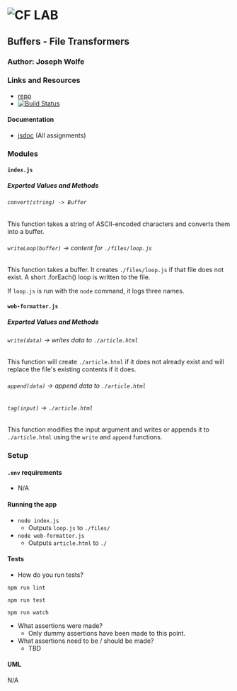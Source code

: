![CF](http://i.imgur.com/7v5ASc8.png) LAB
=================================================

## Buffers - File Transformers

### Author: Joseph Wolfe

### Links and Resources
* [repo](https://github.com/charmedsatyr-401-advanced-javascript/lab-04)
* [![Build Status](https://travis-ci.org/charmedsatyr-401-advanced-javascript/lab-04.svg?branch=master)](https://travis-ci.org/charmedsatyr-401-advanced-javascript/lab-04)

#### Documentation
* [jsdoc](./docs/) (All assignments)

### Modules
#### `index.js`
##### Exported Values and Methods
###### `convert(string) -> Buffer`
This function takes a string of ASCII-encoded characters and converts them into a buffer.

###### `writeLoop(buffer)` -> content for `./files/loop.js`
This function takes a buffer. It creates `./files/loop.js` if that file does not exist. A short .forEach() loop is written to the file.

If `loop.js` is run with the `node` command, it logs three names.

#### `web-formatter.js`
##### Exported Values and Methods
###### `write(data)` -> writes data to `./article.html`
This function will create `./article.html` if it does not already exist and will replace the file's existing contents if it does.

###### `append(data)` -> append data to `./article.html`

###### `tag(input)` -> `./article.html`
This function modifies the input argument and writes or appends it to `./article.html` using the `write` and `append` functions.

### Setup
#### `.env` requirements
* N/A

#### Running the app
* `node index.js`
  * Outputs `loop.js` to `./files/`
* `node web-formatter.js`
  * Outputs `article.html` to `./`
  
#### Tests
* How do you run tests?

`npm run lint`

`npm run test`

`npm run watch`
* What assertions were made?
  * Only dummy assertions have been made to this point.
* What assertions need to be / should be made?
  * TBD

#### UML
N/A